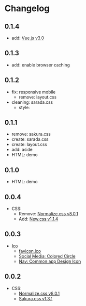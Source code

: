 # Changelog

## 0.1.4 
* add: [Vue.js v3.0](https://v3.vuejs.org/)

## 0.1.3
* add: enable browser caching

## 0.1.2
* fix: responsive mobile
    * remove: layout.css
* cleaning: sarada.css
    * style: <a>

## 0.1.1
* remove: sakura.css
* create: sarada.css
* create: layout.css
* add: aside
* HTML: demo

## 0.1.0
* HTML: demo

## 0.0.4
* CSS: 
    * Remove: [Normalize.css v8.0.1](https://github.com/necolas/normalize.css)
    * Add: [New.css v1.1.4](https://newcss.net/)  

## 0.0.3
* [Ico](https://www.veryicon.com)
    * [favicon.ico](https://www.veryicon.com/icons/movie--tv/naruto-vol-1/haruno-sakura.html)
    * [Social Media: Colored Circle](https://www.veryicon.com/icons/application/common-application-icons/)
    * [Nav: Common app Design Icon](https://www.veryicon.com/icons/application/common-app-design-icon/)

## 0.0.2
* CSS:
    * [Normalize.css v8.0.1](https://github.com/necolas/normalize.css)
    * [Sakura.css v1.3.1](https://github.com/oxalorg/sakura)